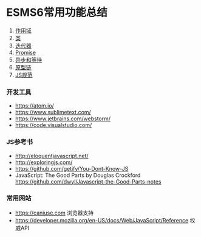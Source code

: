 # ESMS6常用功能总结
1. [作用域](https://github.com/wanjingzhang/Self-Training/blob/master/02HTML/2JS/ES6/1Scope.md)
1. [类](https://github.com/wanjingzhang/Self-Training/blob/master/02HTML/2JS/ES6/2Class.md)
1. [迭代器](https://github.com/wanjingzhang/Self-Training/blob/master/02HTML/2JS/ES6/3Iterator.md)
1. [Promise ](https://github.com/wanjingzhang/Self-Training/blob/master/02HTML/2JS/ES6/4Promise.md)
1. [异步和等待](https://github.com/wanjingzhang/Self-Training/blob/master/02HTML/2JS/ES6/5AsyncAwait.md)
1. [原型链](https://github.com/wanjingzhang/Self-Training/blob/master/02HTML/2JS/ES6/6Prototype.md)
1. [JS规范](https://github.com/wanjingzhang/Self-Training/blob/master/02HTML/2JS/ES6/7JS书写规范.md)

### 开发工具
* https://atom.io/ 
* https://www.sublimetext.com/
* https://www.jetbrains.com/webstorm/
* https://code.visualstudio.com/
 
### JS参考书
* http://eloquentjavascript.net/
* http://exploringjs.com/
* https://github.com/getify/You-Dont-Know-JS
* JavaScript: The Good Parts by Douglas Crockford
  https://github.com/dwyl/Javascript-the-Good-Parts-notes

### 常用网站
* https://caniuse.com 浏览器支持
* https://developer.mozilla.org/en-US/docs/Web/JavaScript/Reference 权威API 